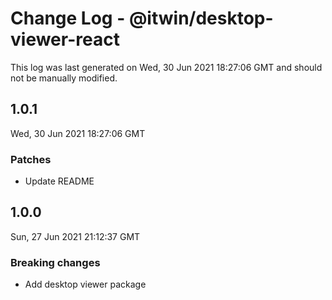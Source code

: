 # Change Log - @itwin/desktop-viewer-react

This log was last generated on Wed, 30 Jun 2021 18:27:06 GMT and should not be manually modified.

## 1.0.1
Wed, 30 Jun 2021 18:27:06 GMT

### Patches

- Update README

## 1.0.0
Sun, 27 Jun 2021 21:12:37 GMT

### Breaking changes

- Add desktop viewer package

